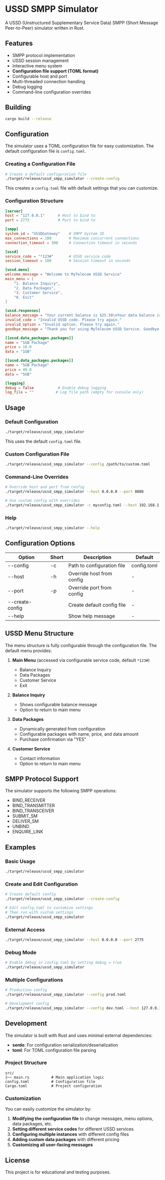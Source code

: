 # USSD SMPP Simulator

A USSD (Unstructured Supplementary Service Data) SMPP (Short Message Peer-to-Peer) simulator written in Rust.

## Features

- SMPP protocol implementation
- USSD session management
- Interactive menu system
- **Configuration file support (TOML format)**
- Configurable host and port
- Multi-threaded connection handling
- Debug logging
- Command-line configuration overrides

## Building

```bash
cargo build --release
```

## Configuration

The simulator uses a TOML configuration file for easy customization. The default configuration file is `config.toml`.

### Creating a Configuration File

```bash
# Create a default configuration file
./target/release/ussd_smpp_simulator --create-config
```

This creates a `config.toml` file with default settings that you can customize.

### Configuration Structure

```toml
[server]
host = "127.0.0.1"      # Host to bind to
port = 2775             # Port to bind to

[smpp]
system_id = "USSDGateway"    # SMPP System ID
max_connections = 100        # Maximum concurrent connections
connection_timeout = 300     # Connection timeout in seconds

[ussd]
service_code = "*123#"       # USSD service code
session_timeout = 180        # Session timeout in seconds

[ussd.menu]
welcome_message = "Welcome to MyTelecom USSD Service"
main_menu = [
    "1. Balance Inquiry",
    "2. Data Packages",
    "3. Customer Service",
    "0. Exit"
]

[ussd.responses]
balance_message = "Your current balance is $25.50\nYour data balance is 2.5GB"
invalid_code = "Invalid USSD code. Please try again."
invalid_option = "Invalid option. Please try again."
goodbye_message = "Thank you for using MyTelecom USSD Service. Goodbye!"

[[ussd.data_packages.packages]]
name = "1GB Package"
price = 10.0
data = "1GB"

[[ussd.data_packages.packages]]
name = "5GB Package"
price = 40.0
data = "5GB"

[logging]
debug = false           # Enable debug logging
log_file = ""          # Log file path (empty for console only)
```

## Usage

### Default Configuration
```bash
./target/release/ussd_smpp_simulator
```
This uses the default `config.toml` file.

### Custom Configuration File
```bash
./target/release/ussd_smpp_simulator --config /path/to/custom.toml
```

### Command-Line Overrides
```bash
# Override host and port from config
./target/release/ussd_smpp_simulator --host 0.0.0.0 --port 8080

# Use custom config with overrides
./target/release/ussd_smpp_simulator -c myconfig.toml --host 192.168.1.100
```

### Help
```bash
./target/release/ussd_smpp_simulator --help
```

## Configuration Options

| Option | Short | Description | Default |
|--------|-------|-------------|---------|
| --config | -c | Path to configuration file | config.toml |
| --host | -h | Override host from config | - |
| --port | -p | Override port from config | - |
| --create-config | | Create default config file | - |
| --help | | Show help message | - |

## USSD Menu Structure

The menu structure is fully configurable through the configuration file. The default menu provides:

1. **Main Menu** (accessed via configurable service code, default `*123#`)
   - Balance Inquiry
   - Data Packages
   - Customer Service
   - Exit

2. **Balance Inquiry**
   - Shows configurable balance message
   - Option to return to main menu

3. **Data Packages**
   - Dynamically generated from configuration
   - Configurable packages with name, price, and data amount
   - Purchase confirmation via "YES"

4. **Customer Service**
   - Contact information
   - Option to return to main menu

## SMPP Protocol Support

The simulator supports the following SMPP operations:

- BIND_RECEIVER
- BIND_TRANSMITTER
- BIND_TRANSCEIVER
- SUBMIT_SM
- DELIVER_SM
- UNBIND
- ENQUIRE_LINK

## Examples

### Basic Usage
```bash
./target/release/ussd_smpp_simulator
```

### Create and Edit Configuration
```bash
# Create default config
./target/release/ussd_smpp_simulator --create-config

# Edit config.toml to customize settings
# Then run with custom settings
./target/release/ussd_smpp_simulator
```

### External Access
```bash
./target/release/ussd_smpp_simulator --host 0.0.0.0 --port 2775
```

### Debug Mode
```bash
# Enable debug in config.toml by setting debug = true
./target/release/ussd_smpp_simulator
```

### Multiple Configurations
```bash
# Production config
./target/release/ussd_smpp_simulator --config prod.toml

# Development config
./target/release/ussd_smpp_simulator --config dev.toml --host 127.0.0.1
```

## Development

The simulator is built with Rust and uses minimal external dependencies:

- **serde**: For configuration serialization/deserialization
- **toml**: For TOML configuration file parsing

### Project Structure
```
src/
├── main.rs          # Main application logic
config.toml          # Configuration file
Cargo.toml           # Project configuration
```

### Customization

You can easily customize the simulator by:

1. **Modifying the configuration file** to change messages, menu options, data packages, etc.
2. **Setting different service codes** for different USSD services
3. **Configuring multiple instances** with different config files
4. **Adding custom data packages** with different pricing
5. **Customizing all user-facing messages**

## License

This project is for educational and testing purposes.
